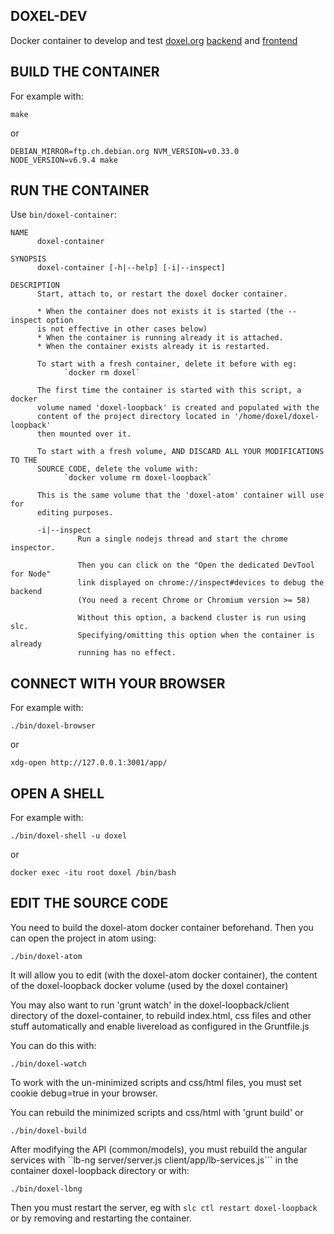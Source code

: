 ## DOXEL-DEV ##

Docker container to develop and test [doxel.org](https://www.doxel.org) [backend](https://github.com/doxel/doxel-loopback) and [frontend](https://github.com/doxel/doxel-angular)

## BUILD THE CONTAINER ##

For example with:

```
make
```

or

```
DEBIAN_MIRROR=ftp.ch.debian.org NVM_VERSION=v0.33.0 NODE_VERSION=v6.9.4 make
```

## RUN THE CONTAINER ##

Use ```bin/doxel-container```:
```
NAME
      doxel-container

SYNOPSIS
      doxel-container [-h|--help] [-i|--inspect]

DESCRIPTION
      Start, attach to, or restart the doxel docker container.

      * When the container does not exists it is started (the --inspect option
      is not effective in other cases below)
      * When the container is running already it is attached.
      * When the container exists already it is restarted.

      To start with a fresh container, delete it before with eg:
            `docker rm doxel`

      The first time the container is started with this script, a docker
      volume named 'doxel-loopback' is created and populated with the
      content of the project directory located in '/home/doxel/doxel-loopback'
      then mounted over it.

      To start with a fresh volume, AND DISCARD ALL YOUR MODIFICATIONS TO THE
      SOURCE CODE, delete the volume with:
            `docker volume rm doxel-loopback`

      This is the same volume that the 'doxel-atom' container will use for 
      editing purposes.

      -i|--inspect
               Run a single nodejs thread and start the chrome inspector.

               Then you can click on the "Open the dedicated DevTool for Node"
               link displayed on chrome://inspect#devices to debug the backend
               (You need a recent Chrome or Chromium version >= 58)

               Without this option, a backend cluster is run using slc.
               Specifying/omitting this option when the container is already
               running has no effect.

```

## CONNECT WITH YOUR BROWSER ##

For example with:


```
./bin/doxel-browser
```

or 

```
xdg-open http://127.0.0.1:3001/app/
```

## OPEN A SHELL ##

For example with:

```
./bin/doxel-shell -u doxel
```

or

```
docker exec -itu root doxel /bin/bash
```

## EDIT THE SOURCE CODE ##

You need to build the doxel-atom docker container beforehand.
Then you can open the project in atom using:
```
./bin/doxel-atom
```

It will allow you to edit (with the doxel-atom docker container), the content of the doxel-loopback docker volume (used by the doxel container)

You may also want to run 'grunt watch' in the doxel-loopback/client directory of the doxel-container, to rebuild index.html, css files and other stuff automatically and enable livereload as configured in the Gruntfile.js

You can do this with: 
```
./bin/doxel-watch
```
To work with the un-minimized scripts and css/html files, you must set cookie debug=true in your browser.

You can rebuild the minimized scripts and css/html with 'grunt build' or
```
./bin/doxel-build
```

After modifying the API (common/models), you must rebuild the angular services with ``lb-ng server/server.js client/app/lb-services.js``` in the container doxel-loopback directory or with:
```
./bin/doxel-lbng
```

Then you must restart the server, eg with ```slc ctl restart doxel-loopback``` or by removing and restarting the container.


